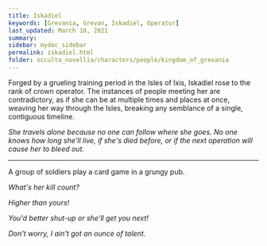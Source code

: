 ```yaml
---
title: Iskadiel
keywords: [Grevania, Grevan, Iskadiel, Operator]
last_updated: March 18, 2021
summary: 
sidebar: mydoc_sidebar
permalink: iskadiel.html
folder: occulta_novellia/characters/people/kingdom_of_grevania
---
```


Forged by a grueling training period in the Isles of Ixis, Iskadiel rose to the rank of crown operator. The instances of people meeting her are contradictory, as if she can be at multiple times and places at once, weaving her way through the Isles, breaking any semblance of a single, contiguous timeline.

*She travels alone because no one can follow where she goes. No one knows how long she'll live, if she's died before, or if the next operation will cause her to bleed out.*

---

A group of soldiers play a card game in a grungy pub.

*What's her kill count?*

*Higher than yours!*

*You'd better shut-up or she'll get you next!*

*Don't worry, I ain't got an ounce of talent.*
